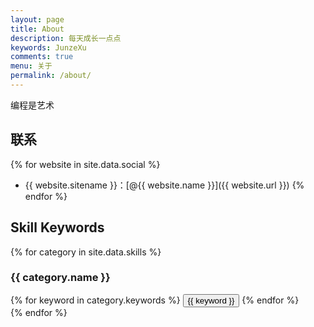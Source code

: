 ```yaml
---
layout: page
title: About
description: 每天成长一点点
keywords: JunzeXu
comments: true
menu: 关于
permalink: /about/
---
```


编程是艺术

## 联系

{% for website in site.data.social %}
* {{ website.sitename }}：[@{{ website.name }}]({{ website.url }})
{% endfor %}

## Skill Keywords

{% for category in site.data.skills %}
### {{ category.name }}
<div class="btn-inline">
{% for keyword in category.keywords %}
<button class="btn btn-outline" type="button">{{ keyword }}</button>
{% endfor %}
</div>
{% endfor %}
